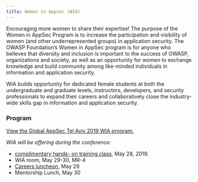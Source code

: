 ```yaml
---
title: Women in Appsec (WIA)
---
```


Encouraging more women to share their expertise!
The purpose of the Women in AppSec Program is to increase the participation and visibility of women (and other underrepresented groups) in application security. The OWASP Foundation’s Women in AppSec program is for anyone who believes that diversity and inclusion is important to the success of OWASP, organizations and society, as well as an opportunity for women to exchange knowledge and build community among like-minded individuals in information and application security.

WIA builds opportunity for dedicated female students at both the undergraduate and graduate levels, instructors, developers, and security professionals to expand their careers and collaboratively close the industry-wide skills gap in information and application security.

### Program

<a id="sched-embed" href="https://globalappsectelaviv2019.sched.com/WIA">View the Global AppSec Tel Aviv 2019 WIA program.</a><script type="text/javascript" src="//globalappsectelaviv2019.sched.com/js/embed.js"></script>

*WIA will be offering during the conference:*
* [complimentary hands- on training class](https://globalappsectelaviv2019.sched.com/event/MLSU/web-application-hacking-with-burp-suite-and-owasp-zap), May 28, 2019.
* WIA room, May 29-30, MR-4
* [Careers luncheon](https://globalappsectelaviv2019.sched.com/overview/type/WIA+Luncheon), May 29
* Mentorship Lunch, May 30

